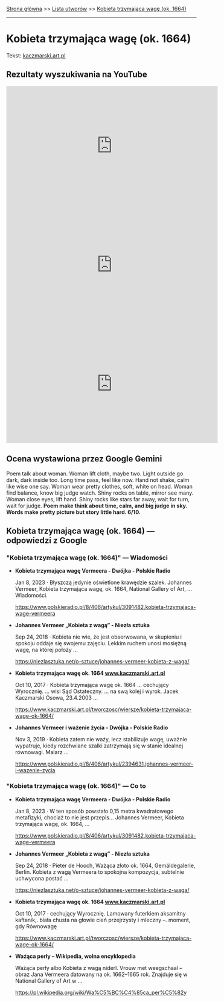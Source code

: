 [Strona główna](../index.md) >> [Lista utworów](../list.md) >> [Kobieta trzymająca wagę (ok. 1664)](207.md)

---

# Kobieta trzymająca wagę (ok. 1664)

Tekst: [kaczmarski.art.pl](https://www.kaczmarski.art.pl/tworczosc/wiersze/kobieta-trzymajaca-wage-ok-1664/)

## Rezultaty wyszukiwania na YouTube

<iframe width="560" height="315" src="https://www.youtube.com/embed/WMV1-7zTHBw?si=IdontcarewhotheIRSsendsImnotpayingtaxes" title="YouTube video player" frameborder="0" allow="accelerometer; autoplay; clipboard-write; encrypted-media; gyroscope; picture-in-picture; web-share" referrerpolicy="strict-origin-when-cross-origin" allowfullscreen></iframe>

<iframe width="560" height="315" src="https://www.youtube.com/embed/FRaHLFOJefM?si=IdontcarewhotheIRSsendsImnotpayingtaxes" title="YouTube video player" frameborder="0" allow="accelerometer; autoplay; clipboard-write; encrypted-media; gyroscope; picture-in-picture; web-share" referrerpolicy="strict-origin-when-cross-origin" allowfullscreen></iframe>

<iframe width="560" height="315" src="https://www.youtube.com/embed/W5Sl51hGdXw?si=IdontcarewhotheIRSsendsImnotpayingtaxes" title="YouTube video player" frameborder="0" allow="accelerometer; autoplay; clipboard-write; encrypted-media; gyroscope; picture-in-picture; web-share" referrerpolicy="strict-origin-when-cross-origin" allowfullscreen></iframe>

## Ocena wystawiona przez Google Gemini

Poem talk about woman. Woman lift cloth, maybe two. Light outside go dark, dark inside too. Long time pass, feel like now. Hand not shake, calm like wise one say. Woman wear pretty clothes, soft, white on head. Woman find balance, know big judge watch. Shiny rocks on table, mirror see many. Woman close eyes, lift hand. Shiny rocks like stars far away, wait for turn, wait for judge. **Poem make think about time, calm, and big judge in sky. Words make pretty picture but story little hard. 6/10.**


## Kobieta trzymająca wagę (ok. 1664) — odpowiedzi z Google

### "Kobieta trzymająca wagę (ok. 1664)" — Wiadomości

- **Kobieta trzymająca wagę Vermeera - Dwójka - Polskie Radio**

    Jan 8, 2023  ·  Błyszczą jedynie oświetlone krawędzie szalek. Johannes Vermeer, Kobieta trzymająca wagę, ok. 1664, National Gallery of Art, ... Wiadomości. 

   <https://www.polskieradio.pl/8/406/artykul/3091482,kobieta-trzymajaca-wage-vermeera>
- **Johannes Vermeer „Kobieta z wagą” - Niezła sztuka**

    Sep 24, 2018  ·  Kobieta nie wie, że jest obserwowana, w skupieniu i spokoju oddaje się swojemu zajęciu. Lekkim ruchem unosi mosiężną wagę, na której położy ... 

   <https://niezlasztuka.net/o-sztuce/johannes-vermeer-kobieta-z-waga/>
- **Kobieta trzymająca wagę ok. 1664 www.kaczmarski.art.pl**

    Oct 10, 2017  ·  Kobieta trzymająca wagę ok. 1664 ... cechujący Wyrocznię. ... wisi Sąd Ostateczny. ... na swą kolej i wyrok. Jacek Kaczmarski Osowa, 23.4.2003 ... 

   <https://www.kaczmarski.art.pl/tworczosc/wiersze/kobieta-trzymajaca-wage-ok-1664/>
- **Johannes Vermeer i ważenie życia - Dwójka - Polskie Radio**

    Nov 3, 2019  ·  Kobieta zatem nie waży, lecz stabilizuje wagę, uważnie wypatruje, kiedy rozchwiane szalki zatrzymają się w stanie idealnej równowagi. Malarz ... 

   <https://www.polskieradio.pl/8/406/artykul/2394631,johannes-vermeer-i-wazenie-zycia>

### "Kobieta trzymająca wagę (ok. 1664)" — Co to

- **Kobieta trzymająca wagę Vermeera - Dwójka - Polskie Radio**

    Jan 8, 2023  ·  W ten sposób powstało 0,15 metra kwadratowego metafizyki, chociaż to nie jest przepis… Johannes Vermeer, Kobieta trzymająca wagę, ok. 1664, ... 

   <https://www.polskieradio.pl/8/406/artykul/3091482,kobieta-trzymajaca-wage-vermeera>
- **Johannes Vermeer „Kobieta z wagą” - Niezła sztuka**

    Sep 24, 2018  ·  Pieter de Hooch, Ważąca złoto  ok. 1664, Gemäldegalerie, Berlin. Kobieta z wagą Vermeera to spokojna kompozycja, subtelnie uchwycona postać ... 

   <https://niezlasztuka.net/o-sztuce/johannes-vermeer-kobieta-z-waga/>
- **Kobieta trzymająca wagę ok. 1664 www.kaczmarski.art.pl**

    Oct 10, 2017  ·  cechujący Wyrocznię. Lamowany futerkiem aksamitny kaftanik,. biała chusta na głowie cień przejrzysty i mleczny –. moment, gdy Równowagę 

   <https://www.kaczmarski.art.pl/tworczosc/wiersze/kobieta-trzymajaca-wage-ok-1664/>
- **Ważąca perły – Wikipedia, wolna encyklopedia**

    Ważąca perły albo Kobieta z wagą niderl. Vrouw met weegschaal – obraz Jana Vermeera datowany na ok. 1662–1665 rok. Znajduje się w National Gallery of Art w ... 

   <https://pl.wikipedia.org/wiki/Wa%C5%BC%C4%85ca_per%C5%82y>

